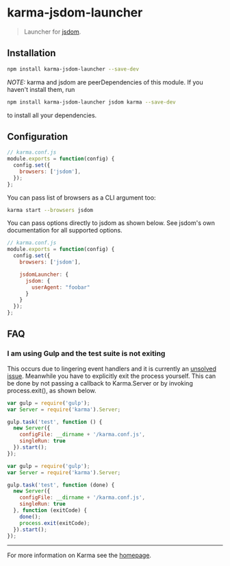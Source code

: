 # karma-jsdom-launcher

> Launcher for [jsdom].

## Installation

```bash
npm install karma-jsdom-launcher --save-dev
```

*NOTE:* karma and jsdom are peerDependencies of this module. If you haven't install them, run

```bash
npm install karma-jsdom-launcher jsdom karma --save-dev
```

to install all your dependencies.

## Configuration
```js
// karma.conf.js
module.exports = function(config) {
  config.set({
    browsers: ['jsdom'],
  });
};
```

You can pass list of browsers as a CLI argument too:
```bash
karma start --browsers jsdom
```

You can pass options directly to jsdom as shown below. See jsdom's own
documentation for all supported options.

```js
// karma.conf.js
module.exports = function(config) {
  config.set({
    browsers: ['jsdom'],

    jsdomLauncher: {
      jsdom: {
        userAgent: "foobar"
      }
    }
  });
};
```

## FAQ

### I am using Gulp and the test suite is not exiting

This occurs due to lingering event handlers and it is currently an [unsolved
issue][issue-4]. Meanwhile you have to explicitly exit the process yourself.
This can be done by not passing a callback to Karma.Server or by invoking
process.exit(), as shown below.

```javascript
var gulp = require('gulp');
var Server = require('karma').Server;

gulp.task('test', function () {
  new Server({
    configFile: __dirname + '/karma.conf.js',
    singleRun: true
  }).start();
});
```

```javascript
var gulp = require('gulp');
var Server = require('karma').Server;

gulp.task('test', function (done) {
  new Server({
    configFile: __dirname + '/karma.conf.js',
    singleRun: true
  }, function (exitCode) {
    done();
    process.exit(exitCode);
  }).start();
});
```

----

For more information on Karma see the [homepage].


[homepage]: http://karma-runner.github.com
[jsdom]: https://github.com/tmpvar/jsdom
[issue-4]: https://github.com/badeball/karma-jsdom-launcher/issues/4
